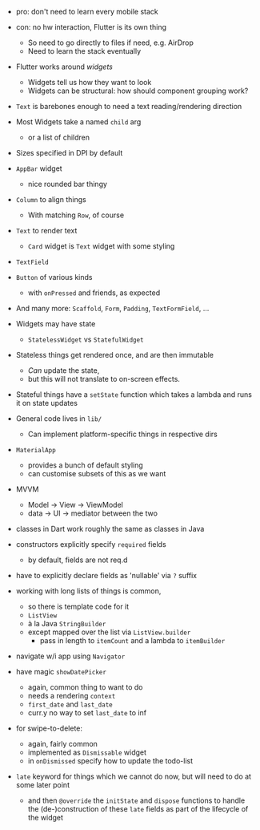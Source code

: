 * pro: don't need to learn every mobile stack
* con: no hw interaction, Flutter is its own thing
  - So need to go directly to files if need, e.g. AirDrop
  - Need to learn the stack eventually

* Flutter works around _widgets_
  - Widgets tell us how they want to look
  - Widgets can be structural: how should component grouping work?
* `Text` is barebones enough to need a text reading/rendering direction
* Most Widgets take a named `child` arg
  - or a list of children
* Sizes specified in DPI by default

* `AppBar` widget
  - nice rounded bar thingy
* `Column` to align things
  - With matching `Row`, of course
* `Text` to render text
  - `Card` widget is `Text` widget with some styling
* `TextField`
* `Button` of various kinds
  - with `onPressed` and friends, as expected
* And many more: `Scaffold`, `Form`, `Padding`, `TextFormField`,
    ...

* Widgets may have state
  - `StatelessWidget` vs `StatefulWidget`
* Stateless things get rendered once, and are then immutable
  - _Can_ update the state,
  - but this will not translate to on-screen effects.
* Stateful things have a `setState` function which takes a lambda and runs it on
  state updates

* General code lives in `lib/`
  - Can implement platform-specific things in respective dirs
* `MaterialApp`
  - provides a bunch of default styling
  - can customise subsets of this as we want

* MVVM
  - Model -> View -> ViewModel
  - data -> UI -> mediator between the two

* classes in Dart work roughly the same as classes in Java
* constructors explicitly specify `required` fields
  - by default, fields are not req.d
* have to explicitly declare fields as 'nullable' via `?` suffix

* working with long lists of things is common,
  - so there is template code for it
  - `ListView`
  - à la Java `StringBuilder`
  - except mapped over the list via `ListView.builder`
    * pass in length to `itemCount` and a lambda to `itemBuilder`

* navigate w/i app using `Navigator`
* have magic `showDatePicker`
  - again, common thing to want to do
  - needs a rendering `context`
  - `first_date` and `last_date`
  - curr.y no way to set `last_date` to inf
* for swipe-to-delete:
  - again, fairly common
  - implemented as `Dismissable` widget
  - in `onDismissed` specify how to update the todo-list

* `late` keyword for things which we cannot do now, but will need to do at some
  later point
  - and then `@override` the `initState` and `dispose` functions to handle the
    (de-)construction of these `late` fields as part of the lifecycle of the
    widget
